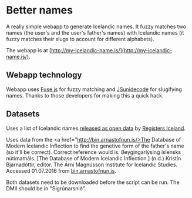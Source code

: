 # Better names

A really simple webapp to generate Icelandic names. It fuzzy matches two names (the user's and the user's father's names) with Icelandic names (it fuzzy matches their slugs to account for different alphabets).

The webapp is at [http://my-icelandic-name.is/](http://my-icelandic-name.is/).

## Webapp technology

Webapp uses [Fuse.js](http://kiro.me/projects/fuse.html) for fuzzy matching and [JSunidecode](https://github.com/xen0n/jsunidecode/) for slugifying names. Thanks to those developers for making this a quick hack.

## Datasets

Uses a list of Icelandic names <a href="https://opingogn.is/dataset/mannanafnaskra">released as open data</a> by <a href="http://skra.is">Registers Iceland</a>.

Uses data from the <a href="http://bin.arnastofnun.is/>The Database of Modern Icelandic Inflection</a> to find the genetive form of the father's name (so it'll be correct). Correct reference would is: Beygingarlýsing íslensks nútímamáls. [The Database of Modern Icelandic Inflection.]   (n.d.) Kristín Bjarnadóttir, editor. The Árni Magnússon Institute for Icelandic Studies. Accessed 01.07.2016 from [bin.arnastofnun.is](http://bin.arnastofnun.is).

Both datasets need to be downloaded before the script can be run. The DMII should be in "Sigrúnarsnið".